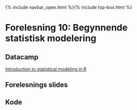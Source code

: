 {% include navbar_open.html %}{% include top-box.html %}
# Forelesning 10: Begynnende statistisk modelering

## Datacamp
[Introduction to statistical modeling in R](https://app.datacamp.com/learn/courses/introduction-to-statistical-modeling-in-r)

## Forelesnings slides


## Kode 



